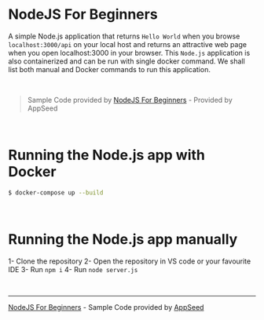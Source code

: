 # NodeJS For Beginners

A simple Node.js application that returns `Hello World` when you browse `localhost:3000/api` on your local host and returns an attractive web page when you open localhost:3000 in your browser. 
This `Node.js` application is also containerized and can be run with single docker command. We shall list both manual and Docker commands to run this application.

<br />

> Sample Code provided by [NodeJS For Beginners](#) - Provided by AppSeed

<br />

# Running the Node.js app with Docker

```bash
$ docker-compose up --build
```

<br />

# Running the Node.js app manually

1- Clone the repository
2- Open the repository in VS code or your favourite IDE
3- Run `npm i`
4- Run `node server.js`

<br />

---
[NodeJS For Beginners](#) - Sample Code provided by [AppSeed](https://appseed.us) 
